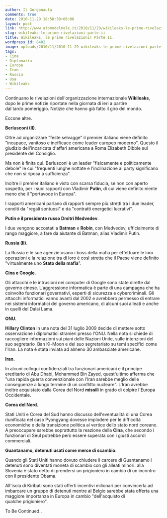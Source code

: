 ```yaml
---
author: Il Gorgonauta
comments: true
date: 2010-11-29 18:58:39+00:00
layout: post
link: http://www.atomodelmale.it/2010/11/29/wikileaks-le-prime-rivelazioni-parte-ii/
slug: wikileaks-le-prime-rivelazioni-parte-ii
title: Wikileaks, le prime rivelazioni! Parte II.
wordpress_id: 8402
image: uploads/2010/11/2010-11-29-wikileaks-le-prime-rivelazioni-parte-ii.jpg
tags:
- Cina
- Diplomazia
- Europa
- Iran
- Russia
- Usa
- Wikileaks
---
```

 Continuano le rivelazioni dell'organizzazione internazionale **Wikileaks**, dopo le prime notizie riportate nella giornata di ieri a partire dal tardo pomeriggio. Notizie che hanno già fatto il giro del mondo.

Eccone altre.

**Berlusconi (II)**.

Oltre ad organizzare "feste selvagge" il premier italiano viene definito "incapace, vanitoso e inefficace come leader europeo moderno". Questo il giudizio dell'incaricata d'affari americana a Roma Elizabeth Dibble sul presidente del Consiglio.

Ma non è finita qui. Berlusconi è un leader "fisicamente e politicamente debole" le cui "frequenti lunghe nottate e l'inclinazione ai party significano che non si riposa a sufficienza".

Inoltre il premier italiano è visto con scarsa fiducia, se non con aperto sospetto, per i suoi rapporti con Vladimir **Putin**, di cui viene definito niente meno che il "portavoce in Europa".

I rapporti americani parlano di rapporti sempre più stretti tra i due leader, conditi da "regali sontuosi" e da "contratti energetici lucrativi".

**Putin e il presidente russo Dmitri Medvedev**.

I due vengono accostati a **Batman** e **Robin**, con Medvedev, ufficialmente di rango maggiore, a fare da aiutante di Batman, alias Vladimir Putin.

**Russia (II)**.

La Russia e le sue agenzie usano i boss della mafia per effettuare le loro operazioni e la relazione tra di loro è così stretta che il Paese viene definito "virtualmente uno **Stato della mafia**".

**Cina e Google**.

Gli attacchi e le intrusioni nei computer di Google sono state dirette dal governo cinese. L'aggressione informatica è parte di una campagna che ha coinvolto funzionari governativi, esperti di sicurezza e cybercriminali. Gli attacchi informatici vanno avanti dal 2002 e avrebbero permesso di entrare nei sistemi informatici del governo americano, di alcuni suoi alleati e anche in quelli del Dalai Lama.

**ONU**.

**Hillary Clinton** in una nota del 31 luglio 2009 decide di mettere sotto osservazione i diplomatici stranieri presso l'ONU. Nella nota si chiede di raccogliere informazioni sui piani delle Nazioni Unite, sulle intenzioni del suo segretario  Ban Ki-Moon e del suo segretariato su temi specifici come l'Iran. La nota è stata inviata ad almeno 30 ambasciate americane.

**Iran.**

In alcuni colloqui confidenziali tra funzionari americani e il principe ereditario di Abu Dhabi, Mohammed Bin Zayed, quest'ultimo afferma che "una rapida guerra convenzionale con l'Iran sarebbe meglio delle conseguenze a lungo termine di un conflitto nucleare". L'Iran avrebbe inoltre acquistato dalla Corea del Nord **missili** in grado di colpire l'Europa Occidentale.

**Corea del Nord**.

Stati Uniti e Corea del Sud hanno discusso dell'eventualità di una Corea riunificata nel caso Pyongyang dovesse implodere per le difficoltà economiche e della transizione politica al vertice dello stato nord coreano. A preoccupare sarebbe soprattutto la reazione della **Cina**, che secondo i funzionari di Seul potrebbe però essere superata con i giusti accordi commerciali.

**Guantanamo, detenuti usati come merce di scambio**.

Quando gli Stati Uniti hanno dovuto chiudere il carcere di Guantanamo i detenuti sono diventati moneta di scambio con gli alleati minori: alla Slovenia è stato detto di prendersi un prigioniero in cambio di un incontro con il presidente Obama.

All'isola di Kiribati sono stati offerti incentivi milionari per convincerla ad imbarcare un gruppo di detenuti mentre al Belgio sarebbe stata offerta una maggiore importanza in Europa in cambio "dell'acquisto di qualche prigioniero".

To Be Continued..
